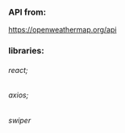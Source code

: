 ### API from:
https://openweathermap.org/api
### libraries:
###### react;
###### axios;
###### swiper

